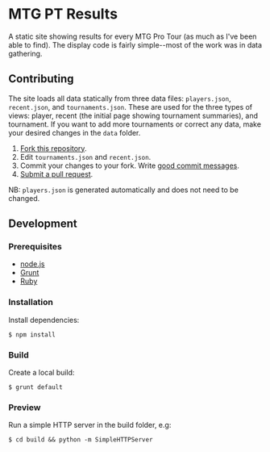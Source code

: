 # MTG PT Results

A static site showing results for every MTG Pro Tour (as much as I've been able to find). The display code is fairly simple--most of the work was in data gathering.

## Contributing

The site loads all data statically from three data files: `players.json`, `recent.json`, and `tournaments.json`. These are used for the three types of views: player, recent (the initial page showing tournament summaries), and tournament. If you want to add more tournaments or correct any data, make your desired changes in the `data` folder.

1. [Fork this repository](https://help.github.com/articles/fork-a-repo/).
2. Edit `tournaments.json` and `recent.json`.
3. Commit your changes to your fork. Write [good commit messages](https://github.com/erlang/otp/wiki/writing-good-commit-messages).
4. [Submit a pull request](https://help.github.com/articles/using-pull-requests/).

NB: `players.json` is generated automatically and does not need to be changed.

## Development

### Prerequisites

* [node.js](https://nodejs.org/en/)
* [Grunt](http://gruntjs.com/getting-started)
* [Ruby](https://www.ruby-lang.org/en/documentation/installation/)

### Installation

Install dependencies:

    $ npm install

### Build

Create a local build:

    $ grunt default

### Preview

Run a simple HTTP server in the build folder, e.g:

    $ cd build && python -m SimpleHTTPServer
